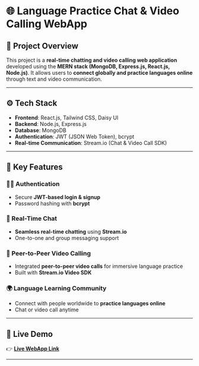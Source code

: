 # 🌐 Language Practice Chat & Video Calling WebApp

## 📢 Project Overview

This project is a **real-time chatting and video calling web application** developed using the **MERN stack (MongoDB, Express.js, React.js, Node.js)**. It allows users to **connect globally and practice languages online** through text and video communication.

---

## ⚙️ Tech Stack

- **Frontend**: React.js, Tailwind CSS, Daisy UI
- **Backend**: Node.js, Express.js  
- **Database**: MongoDB  
- **Authentication**: JWT (JSON Web Token), bcrypt  
- **Real-time Communication**: Stream.io (Chat & Video Call SDK)  

---

## 🔐 Key Features

### 🧑‍💻 Authentication

- Secure **JWT-based login & signup**
- Password hashing with **bcrypt**

### 💬 Real-Time Chat

- **Seamless real-time chatting** using **Stream.io**
- One-to-one and group messaging support

### 🎥 Peer-to-Peer Video Calling

- Integrated **peer-to-peer video calls** for immersive language practice
- Built with **Stream.io Video SDK**

### 🌍 Language Learning Community

- Connect with people worldwide to **practice languages online**
- Chat or video call anytime

---

## 🚀 Live Demo

👉 **[Live WebApp Link](https://your-live-link.com)**  

---

